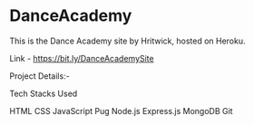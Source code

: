 # DanceAcademy
This is the Dance Academy site by Hritwick, hosted on Heroku.

Link - https://bit.ly/DanceAcademySite

Project Details:-

Tech Stacks Used

HTML
CSS
JavaScript
Pug
Node.js
Express.js
MongoDB
Git
